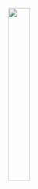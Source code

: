 <div style="height: 50%"></div>
<img class="centered-image" style="width: 30%; margin-right:10%" src="file://src/assets/images/fairytale/door2.png" alt=""/>

<div class="page-break"></div>

<div style="height: 40%"></div>

<div class="centered-text">

Awake O sleeper

And arise from the dead

And Christ will shine upon you

<div class="small-font">
- From an ancient text written

by a man named Paul

</div>

</div>
